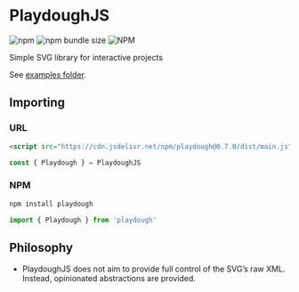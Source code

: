 # PlaydoughJS

![npm](https://img.shields.io/npm/v/playdough)
![npm bundle size](https://img.shields.io/bundlephobia/min/playdough)
![NPM](https://img.shields.io/npm/l/playdough)

Simple SVG library for interactive projects

See [examples folder](/examples).

## Importing

### URL

```html
<script src="https://cdn.jsdelivr.net/npm/playdough@0.7.0/dist/main.js"></script>
```

```javascript
const { Playdough } = PlaydoughJS
```

### NPM
```sh
npm install playdough
```

```javascript
import { Playdough } from 'playdough'
```

## Philosophy
- PlaydoughJS does not aim to provide full control of the SVG’s raw XML. Instead, opinionated abstractions are provided.